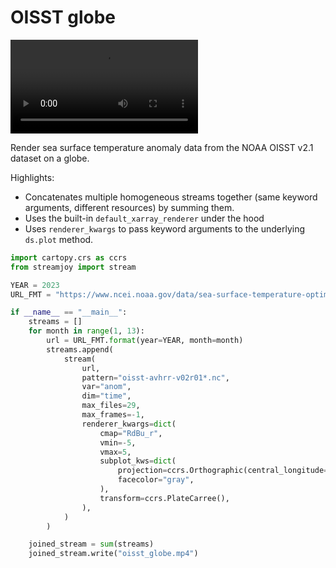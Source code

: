 # OISST globe


<video controls="true" allowfullscreen="true">
<source src="https://github.com/ahuang11/streamjoy/assets/15331990/a76d2f16-bea9-4168-9ba6-63dbc7967ae2" type="video/mp4">
</video>

Render sea surface temperature anomaly data from the NOAA OISST v2.1 dataset on a globe.

Highlights:

- Concatenates multiple homogeneous streams together (same keyword arguments, different resources) by summing them.
- Uses the built-in `default_xarray_renderer` under the hood
- Uses `renderer_kwargs` to pass keyword arguments to the underlying `ds.plot` method.

```python
import cartopy.crs as ccrs
from streamjoy import stream

YEAR = 2023
URL_FMT = "https://www.ncei.noaa.gov/data/sea-surface-temperature-optimum-interpolation/v2.1/access/avhrr/{year}{month:02}/"

if __name__ == "__main__":
    streams = []
    for month in range(1, 13):
        url = URL_FMT.format(year=YEAR, month=month)
        streams.append(
            stream(
                url,
                pattern="oisst-avhrr-v02r01*.nc",
                var="anom",
                dim="time",
                max_files=29,
                max_frames=-1,
                renderer_kwargs=dict(
                    cmap="RdBu_r",
                    vmin=-5,
                    vmax=5,
                    subplot_kws=dict(
                        projection=ccrs.Orthographic(central_longitude=-150),
                        facecolor="gray",
                    ),
                    transform=ccrs.PlateCarree(),
                ),
            )
        )

    joined_stream = sum(streams)
    joined_stream.write("oisst_globe.mp4")
```